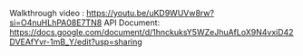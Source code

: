 Walkthrough video : https://youtu.be/uKD9WUVw8rw?si=O4nuHLhPA08E7TN8
API Document: https://docs.google.com/document/d/1hnckuksY5WZeJhuAfLoX9N4vxiD42DVEAfYvr-1mB_Y/edit?usp=sharing
